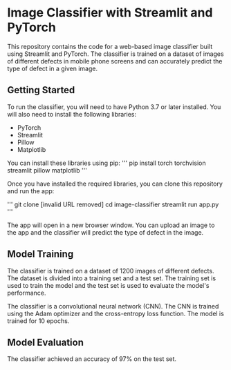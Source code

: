 # Image Classifier with Streamlit and PyTorch

This repository contains the code for a web-based image classifier built using Streamlit and PyTorch. The classifier is trained on a dataset of images of different defects in mobile phone screens and can accurately predict the type of defect in a given image.

## Getting Started

To run the classifier, you will need to have Python 3.7 or later installed. You will also need to install the following libraries:

* PyTorch
* Streamlit
* Pillow
* Matplotlib

You can install these libraries using pip:
''' pip install torch torchvision streamlit pillow matplotlib '''

Once you have installed the required libraries, you can clone this repository and run the app:

''' 
git clone [invalid URL removed]
cd image-classifier
streamlit run app.py 
'''

The app will open in a new browser window. You can upload an image to the app and the classifier will predict the type of defect in the image.

## Model Training

The classifier is trained on a dataset of 1200 images of different defects. The dataset is divided into a training set and a test set. The training set is used to train the model and the test set is used to evaluate the model's performance.   


The classifier is a convolutional neural network (CNN). The CNN is trained using the Adam optimizer and the cross-entropy loss function. The model is trained for 10 epochs.

## Model Evaluation

The classifier achieved an accuracy of 97% on the test set.